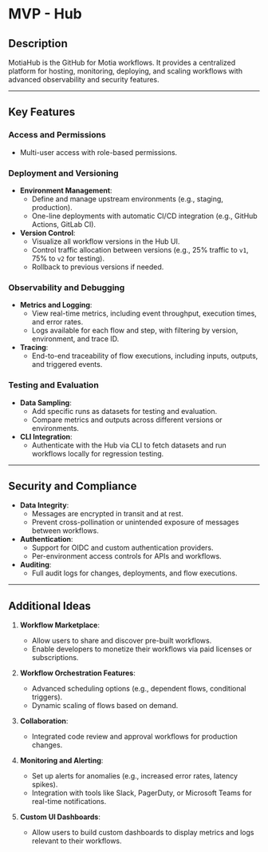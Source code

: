 # **MVP - Hub**

## **Description**

MotiaHub is the GitHub for Motia workflows. It provides a centralized platform for hosting, monitoring, deploying, and scaling workflows with advanced observability and security features.

---

## **Key Features**

### **Access and Permissions**

- Multi-user access with role-based permissions.

### **Deployment and Versioning**

- **Environment Management**:
  - Define and manage upstream environments (e.g., staging, production).
  - One-line deployments with automatic CI/CD integration (e.g., GitHub Actions, GitLab CI).
- **Version Control**:
  - Visualize all workflow versions in the Hub UI.
  - Control traffic allocation between versions (e.g., 25% traffic to `v1`, 75% to `v2` for testing).
  - Rollback to previous versions if needed.

### **Observability and Debugging**

- **Metrics and Logging**:
  - View real-time metrics, including event throughput, execution times, and error rates.
  - Logs available for each flow and step, with filtering by version, environment, and trace ID.
- **Tracing**:
  - End-to-end traceability of flow executions, including inputs, outputs, and triggered events.

### **Testing and Evaluation**

- **Data Sampling**:
  - Add specific runs as datasets for testing and evaluation.
  - Compare metrics and outputs across different versions or environments.
- **CLI Integration**:
  - Authenticate with the Hub via CLI to fetch datasets and run workflows locally for regression testing.

---

## **Security and Compliance**

- **Data Integrity**:
  - Messages are encrypted in transit and at rest.
  - Prevent cross-pollination or unintended exposure of messages between workflows.
- **Authentication**:
  - Support for OIDC and custom authentication providers.
  - Per-environment access controls for APIs and workflows.
- **Auditing**:
  - Full audit logs for changes, deployments, and flow executions.

---

## **Additional Ideas**

1. **Workflow Marketplace**:

   - Allow users to share and discover pre-built workflows.
   - Enable developers to monetize their workflows via paid licenses or subscriptions.

2. **Workflow Orchestration Features**:

   - Advanced scheduling options (e.g., dependent flows, conditional triggers).
   - Dynamic scaling of flows based on demand.

3. **Collaboration**:

   - Integrated code review and approval workflows for production changes.

4. **Monitoring and Alerting**:

   - Set up alerts for anomalies (e.g., increased error rates, latency spikes).
   - Integration with tools like Slack, PagerDuty, or Microsoft Teams for real-time notifications.

5. **Custom UI Dashboards**:

   - Allow users to build custom dashboards to display metrics and logs relevant to their workflows.
